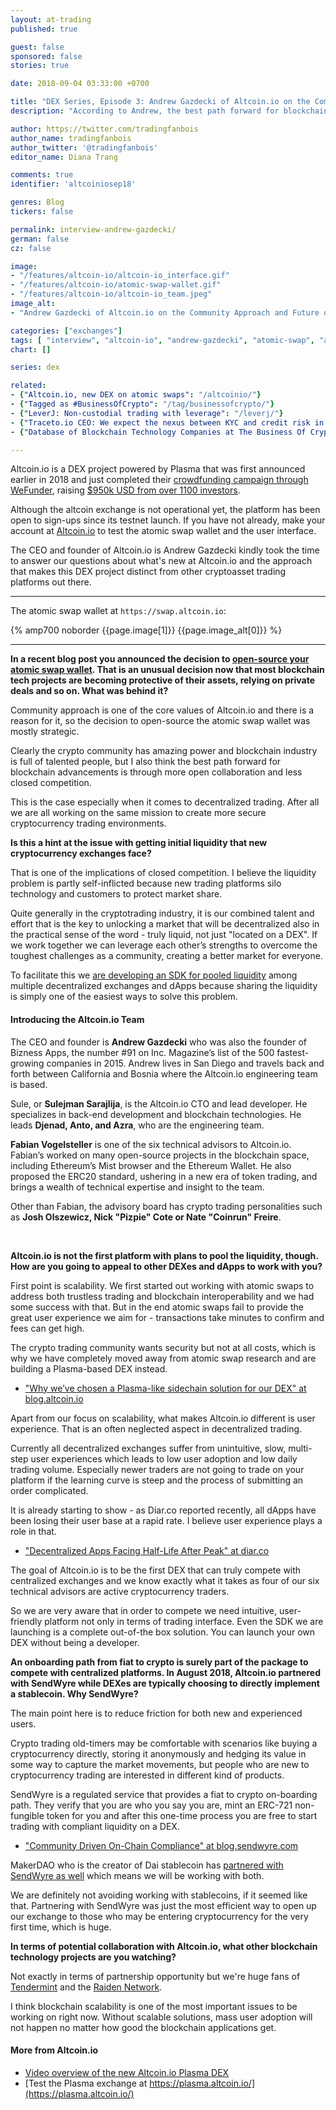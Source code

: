 ```yaml
---
layout: at-trading
published: true

guest: false
sponsored: false
stories: true

date: 2018-09-04 03:33:00 +0700

title: "DEX Series, Episode 3: Andrew Gazdecki of Altcoin.io on the Community Approach and Future of DEX Trading"
description: "According to Andrew, the best path forward for blockchain advancements is through more open collaboration and less closed competition."

author: https://twitter.com/tradingfanbois
author_name: tradingfanbois
author_twitter: '@tradingfanbois'
editor_name: Diana Trang

comments: true
identifier: 'altcoiniosep18'

genres: Blog
tickers: false

permalink: interview-andrew-gazdecki/
german: false
cz: false

image:
- "/features/altcoin-io/altcoin-io_interface.gif"
- "/features/altcoin-io/atomic-swap-wallet.gif"
- "/features/altcoin-io/altcoin-io_team.jpeg"
image_alt:
- "Andrew Gazdecki of Altcoin.io on the Community Approach and Future of Atomic Swap DEX Trading"

categories: ["exchanges"]
tags: [ "interview", "altcoin-io", "andrew-gazdecki", "atomic-swap", "altcoin-exchange", "dex", "trading-platform", "business-of-crypto"]
chart: []

series: dex

related:
- {"Altcoin.io, new DEX on atomic swaps": "/altcoinio/"}
- {"Tagged as #BusinessOfCrypto": "/tag/businessofcrypto/"}
- {"LeverJ: Non-custodial trading with leverage": "/leverj/"}
- {"Traceto.io CEO: We expect the nexus between KYC and credit risk in the blockchain industry": "/traceto-interview/"}
- {"Database of Blockchain Technology Companies at The Business Of Crypto": "/blockchain-tech-companies/"}

---
```


Altcoin.io is a DEX project powered by Plasma that was first announced earlier in 2018 and just completed their [crowdfunding campaign through WeFunder](https://wefunder.com/altcoinio), raising [$950k USD from over 1100 investors](https://twitter.com/altcoin_io/status/1035745726104526848).

Although the altcoin exchange is not operational yet, the platform has been open to sign-ups since its testnet launch. If you have not already, make your account at [Altcoin.io](http://www.altcoin.io?kid=KHPDT) to test the atomic swap wallet and the user interface.

The CEO and founder of Altcoin.io is Andrew Gazdecki kindly took the time to answer our questions about what's new at Altcoin.io and the approach that makes this DEX project distinct from other cryptoasset trading platforms out there.

___________________

The atomic swap wallet at `https://swap.altcoin.io`:

{% amp700 noborder {{page.image[1]}} {{page.image_alt[0]}} %}

_____________


**In a recent blog post you announced the decision to [open-source your atomic swap wallet](https://blog.altcoin.io/august-update-mobile-ux-atomic-swaps-and-plasma-dex-v2-94680ff9db30). That is an unusual decision now that most blockchain tech projects are becoming protective of their assets, relying on private deals and so on. What was behind it?**

Community approach is one of the core values of Altcoin.io and there is a reason for it, so the decision to open-source the atomic swap wallet was mostly strategic.

Clearly the crypto community has amazing power and blockchain industry is full of talented people, but I also think the best path forward for blockchain advancements is through more open collaboration and less closed competition.

This is the case especially when it comes to decentralized trading. After all we are all working on the same mission to create more secure cryptocurrency trading environments.

**Is this a hint at the issue with getting initial liquidity that new cryptocurrency exchanges face?**

That is one of the implications of closed competition. I believe the liquidity problem is partly self-inflicted because new trading platforms silo technology and customers to protect market share.

Quite generally in the cryptotrading industry, it is our combined talent and effort that is the key to unlocking a market that will be decentralized also in the practical sense of the word - truly liquid, not just "located on a DEX". If we work together we can leverage each other’s strengths to overcome the toughest challenges as a community, creating a better market for everyone.

To facilitate this we [are developing an SDK for pooled liquidity](https://blog.altcoin.io/test-the-future-of-crypto-trading-with-our-latest-plasma-dex-c2580449af43) among multiple decentralized exchanges and dApps because sharing the liquidity is simply one of the easiest ways to solve this problem.


<section class="altcointradingnet-bio">

  <h4>Introducing the Altcoin.io Team</h4>

  <p>The CEO and founder is <b>Andrew Gazdecki</b> who was also the founder of Bizness Apps, the number #91 on Inc. Magazine’s list of the 500 fastest-growing companies in 2015. Andrew lives in San Diego and travels back and forth between California and Bosnia where the Altcoin.io engineering team is based.</p>

  <p>Sule, or <b>Sulejman Sarajlija</b>, is the Altcoin.io CTO and lead developer. He specializes in back-end development and blockchain technologies. He leads <b>Djenad, Anto, and Azra</b>, who are the engineering team.</p>

  <p><b>Fabian Vogelsteller</b> is one of the six technical advisors to Altcoin.io. Fabian’s worked on many open-source projects in the blockchain space, including Ethereum’s Mist browser and the Ethereum Wallet. He also proposed the ERC20 standard, ushering in a new era of token trading, and brings a wealth of technical expertise and insight to the team.</p>

  <p>Other than Fabian, the advisory board has crypto trading personalities such as <b>Josh Olszewicz, Nick "Pizpie" Cote or Nate "Coinrun" Freire</b>.</p>

</section>

<p>&nbsp;</p>


**Altcoin.io is not the first platform with plans to pool the liquidity, though. How are you going to appeal to other DEXes and dApps to work with you?**

First point is scalability. We first started out working with atomic swaps to address both trustless trading and blockchain interoperability and we had some success with that. But in the end atomic swaps fail to provide the great user experience we aim for - transactions take minutes to confirm and fees can get high.

The crypto trading community wants security but not at all costs, which is why we have completely moved away from atomic swap research and are building a Plasma-based DEX instead.

* ["Why we’ve chosen a Plasma-like sidechain solution for our DEX" at blog.altcoin.io](https://blog.altcoin.io/why-weve-chosen-a-plasma-like-sidechain-solution-for-our-dex-97737ca46b86)

Apart from our focus on scalability, what makes Altcoin.io different is user experience. That is an often neglected aspect in decentralized trading.

Currently all decentralized exchanges suffer from unintuitive, slow, multi-step user experiences which leads to low user adoption and low daily trading volume. Especially newer traders are not going to trade on your platform if the learning curve is steep and the process of submitting an order complicated.

It is already starting to show - as Diar.co reported recently, all dApps have been losing their user base at a rapid rate. I believe user experience plays a role in that.

* ["Decentralized Apps Facing Half-Life After Peak" at diar.co](http://diar.co/decentralized-apps-facing-half-life-after-peak/)

The goal of Altcoin.io is to be the first DEX that can truly compete with centralized exchanges and we know exactly what it takes as four of our six technical advisors are active cryptocurrency traders.

So we are very aware that in order to compete we need intuitive, user-friendly platform not only in terms of trading interface. Even the SDK we are launching is a complete out-of-the box solution. You can launch your own DEX without being a developer.

**An onboarding path from fiat to crypto is surely part of the package to compete with centralized platforms. In August 2018, Altcoin.io partnered with SendWyre while DEXes are typically choosing to directly implement a stablecoin. Why SendWyre?**

The main point here is to reduce friction for both new and experienced users.

Crypto trading old-timers may be comfortable with scenarios like buying a cryptocurrency directly, storing it anonymously and hedging its value in some way to capture the market movements, but people who are new to cryptocurrency trading are interested in different kind of products.

SendWyre is a regulated service that provides a fiat to crypto on-boarding path. They verify that you are who you say you are, mint an ERC-721 non-fungible token for you and after this one-time process you are free to start trading with compliant liquidity on a DEX.

* ["Community Driven On-Chain Compliance" at blog.sendwyre.com](https://blog.sendwyre.com/community-driven-on-chain-compliance-d334e0f5962b)

MakerDAO who is the creator of Dai stablecoin has [partnered with SendWyre as well](https://www.prnewswire.com/news-releases/makerdao-and-wyre-give-businesses-immediate-access-to-dai-stablecoin-in-over-thirty-countries-including-usa-300696400.html) which means we will be working with both.

We are definitely not avoiding working with stablecoins, if it seemed like that. Partnering with SendWyre was just the most efficient way to open up our exchange to those who may be entering cryptocurrency for the very first time, which is huge.

**In terms of potential collaboration with Altcoin.io, what other blockchain technology projects are you watching?**

Not exactly in terms of partnership opportunity but we're huge fans of [Tendermint](https://tendermint.com/about) and the [Raiden Network](https://raiden.network/).

I think blockchain scalability is one of the most important issues to be working on right now. Without scalable solutions, mass user adoption will not happen no matter how good the blockchain applications get.

#### More from Altcoin.io

* [Video overview of the new Altcoin.io Plasma DEX](https://youtu.be/-Rk981hywow)
* [Test the Plasma exchange at https://plasma.altcoin.io/](https://plasma.altcoin.io/)
